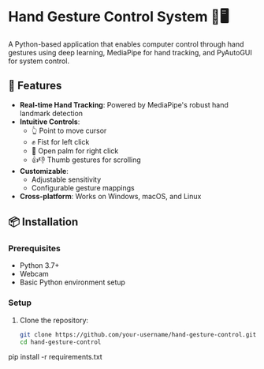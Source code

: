 # Hand Gesture Control System 👋🖥️

A Python-based application that enables computer control through hand gestures using deep learning, MediaPipe for hand tracking, and PyAutoGUI for system control.


## 🚀 Features

- **Real-time Hand Tracking**: Powered by MediaPipe's robust hand landmark detection
- **Intuitive Controls**:
  - 👆 Point to move cursor
  - ✊ Fist for left click
  - 🤚 Open palm for right click
  - 👍👎 Thumb gestures for scrolling
- **Customizable**:
  - Adjustable sensitivity
  - Configurable gesture mappings
- **Cross-platform**: Works on Windows, macOS, and Linux

## 📦 Installation

### Prerequisites
- Python 3.7+
- Webcam
- Basic Python environment setup

### Setup
1. Clone the repository:
   ```bash
   git clone https://github.com/your-username/hand-gesture-control.git
   cd hand-gesture-control
pip install -r requirements.txt
